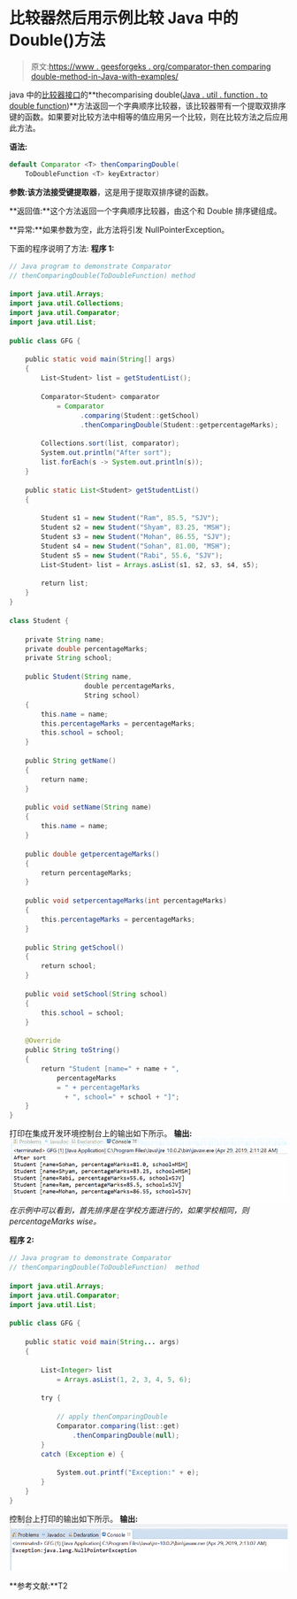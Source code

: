 # 比较器然后用示例比较 Java 中的 Double()方法

> 原文:[https://www . geesforgeks . org/comparator-then comparing double-method-in-Java-with-examples/](https://www.geeksforgeeks.org/comparator-thencomparingdouble-method-in-java-with-examples/)

java 中的[比较器接口](https://www.geeksforgeeks.org/comparator-interface-java/)的**thecomparising double([Java . util . function . to double function](https://www.geeksforgeeks.org/todoublefunction-interface-in-java-with-examples/))**方法返回一个字典顺序比较器，该比较器带有一个提取双排序键的函数。如果要对比较方法中相等的值应用另一个比较，则在比较方法之后应用此方法。

**语法:**

```java
default Comparator <T> thenComparingDouble(
    ToDoubleFunction <T> keyExtractor)

```

**参数:**该方法接受**键提取器**，这是用于提取双排序键的函数。

**返回值:**这个方法返回一个字典顺序比较器，由这个和 Double 排序键组成。

**异常:**如果参数为空，此方法将引发 NullPointerException。

下面的程序说明了方法:
**程序 1:**

```java
// Java program to demonstrate Comparator
// thenComparingDouble(ToDoubleFunction) method

import java.util.Arrays;
import java.util.Collections;
import java.util.Comparator;
import java.util.List;

public class GFG {

    public static void main(String[] args)
    {
        List<Student> list = getStudentList();

        Comparator<Student> comparator
            = Comparator
                  .comparing(Student::getSchool)
                  .thenComparingDouble(Student::getpercentageMarks);

        Collections.sort(list, comparator);
        System.out.println("After sort");
        list.forEach(s -> System.out.println(s));
    }

    public static List<Student> getStudentList()
    {

        Student s1 = new Student("Ram", 85.5, "SJV");
        Student s2 = new Student("Shyam", 83.25, "MSH");
        Student s3 = new Student("Mohan", 86.55, "SJV");
        Student s4 = new Student("Sohan", 81.00, "MSH");
        Student s5 = new Student("Rabi", 55.6, "SJV");
        List<Student> list = Arrays.asList(s1, s2, s3, s4, s5);

        return list;
    }
}

class Student {

    private String name;
    private double percentageMarks;
    private String school;

    public Student(String name,
                   double percentageMarks,
                   String school)
    {
        this.name = name;
        this.percentageMarks = percentageMarks;
        this.school = school;
    }

    public String getName()
    {
        return name;
    }

    public void setName(String name)
    {
        this.name = name;
    }

    public double getpercentageMarks()
    {
        return percentageMarks;
    }

    public void setpercentageMarks(int percentageMarks)
    {
        this.percentageMarks = percentageMarks;
    }

    public String getSchool()
    {
        return school;
    }

    public void setSchool(String school)
    {
        this.school = school;
    }

    @Override
    public String toString()
    {
        return "Student [name=" + name + ", 
            percentageMarks
            = " + percentageMarks 
              + ", school=" + school + "]";
    }
}
```

打印在集成开发环境控制台上的输出如下所示。
**输出:**
![](img/e81a9d324afe40ce2fe21c798b00416d.png)
*在示例中可以看到，首先排序是在学校方面进行的，如果学校相同，则 percentageMarks wise。*

**程序 2:**

```java
// Java program to demonstrate Comparator
// thenComparingDouble(ToDoubleFunction)  method

import java.util.Arrays;
import java.util.Comparator;
import java.util.List;

public class GFG {

    public static void main(String... args)
    {

        List<Integer> list
            = Arrays.asList(1, 2, 3, 4, 5, 6);

        try {

            // apply thenComparingDouble
            Comparator.comparing(list::get)
                .thenComparingDouble(null);
        }
        catch (Exception e) {

            System.out.printf("Exception:" + e);
        }
    }
}
```

控制台上打印的输出如下所示。
**输出:**
![](img/0f6d846a694e93a4312728c3fa5d62fe.png)

**参考文献:**T2